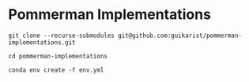 # Pommerman Implementations

```shell
git clone --recurse-submodules git@github.com:guikarist/pommerman-implementations.git

cd pommerman-implementations

conda env create -f env.yml
```

